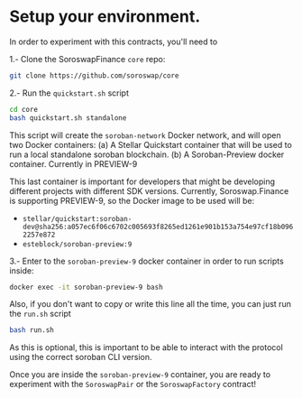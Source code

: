 # Setup your environment.
In order to experiment with this contracts, you'll need to

1.- Clone the SoroswapFinance `core` repo:
```bash
git clone https://github.com/soroswap/core
```


2.- Run the `quickstart.sh` script
```bash
cd core
bash quickstart.sh standalone
```

This script will create the `soroban-network` Docker network, and will open two Docker containers:
(a) A Stellar Quickstart container that will be used to run a local standalone soroban blockchain.
(b) A Soroban-Preview docker container. Currently in PREVIEW-9

This last container is important for developers that might be developing different projects with different SDK versions. Currently, Soroswap.Finance is supporting PREVIEW-9, so the Docker image to be used will be:

- `stellar/quickstart:soroban-dev@sha256:a057ec6f06c6702c005693f8265ed1261e901b153a754e97cf18b0962257e872`
- `esteblock/soroban-preview:9`

3.- Enter to the `soroban-preview-9` docker container in order to run scripts inside:
```bash
docker exec -it soroban-preview-9 bash
```

Also, if you don't want to copy or write this line all the time, you can just run the `run.sh` script

```bash
bash run.sh
```

As this is optional, this is important to be able to interact with the protocol using the correct soroban CLI version. 

Once you are inside the `soroban-preview-9` container, you are ready to experiment with the `SoroswapPair` or the `SoroswapFactory` contract!
